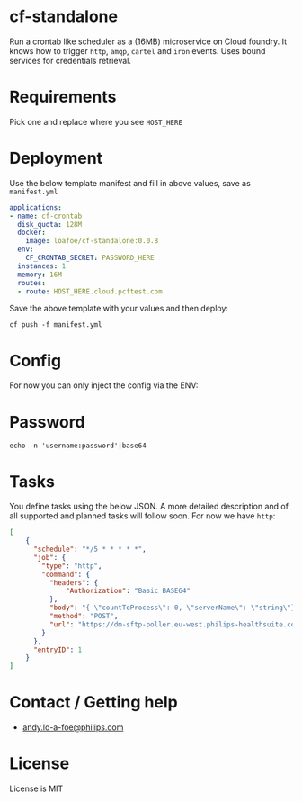 # cf-standalone
Run a crontab like scheduler as a (16MB) microservice on Cloud foundry. It knows how to trigger `http`, `amqp`, `cartel` and `iron` events.
Uses bound services for credentials retrieval. 

# Requirements

Pick one and replace where you see `HOST_HERE`

# Deployment
Use the below template manifest and fill in above values, save as `manifest.yml`

```yaml
applications:
- name: cf-crontab
  disk_quota: 128M
  docker:
    image: loafoe/cf-standalone:0.0.8
  env:
    CF_CRONTAB_SECRET: PASSWORD_HERE
  instances: 1
  memory: 16M
  routes:
  - route: HOST_HERE.cloud.pcftest.com
```

Save the above template with your values and then deploy:

```shell script
cf push -f manifest.yml
```
# Config
For now you can only inject the config via the ENV:

# Password

```
echo -n 'username:password'|base64
```

# Tasks
You define tasks using the below JSON. A more detailed description and of all supported and planned tasks will follow soon. For now we have `http`:

```json
[
    {
      "schedule": "*/5 * * * * *",
      "job": {
        "type": "http",
        "command": {
          "headers": {
              "Authorization": "Basic BASE64"
          },  
          "body": "{ \"countToProcess\": 0, \"serverName\": \"string\"}",
          "method": "POST",
          "url": "https://dm-sftp-poller.eu-west.philips-healthsuite.com/poll"
        }
      },
      "entryID": 1
    }
]
```

# Contact / Getting help

- andy.lo-a-foe@philips.com

# License
License is MIT
